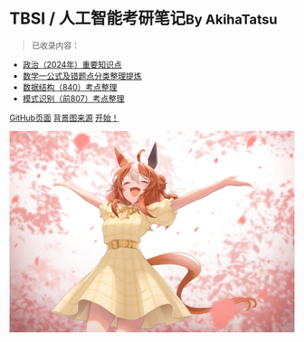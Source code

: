 # TBSI / 人工智能考研笔记<small>By AkihaTatsu</small>

> 已收录内容：

- [政治（2024年）重要知识点](Politics2024/guide.md)
- [数学一公式及错题点分类整理提炼](Mathematics/guide.md)
- [数据结构（840）考点整理](DataStructure/guide.md)
- [模式识别（前807）考点整理](PatternRecognition/guide.md)

[GitHub页面](https://github.com/AkihaTatsu/Postgraduate-Entrance-Exam)
[背景图来源](https://www.pixiv.net/artworks/106270063)
[开始！](#tbsi-人工智能考研笔记（2025）)

![](assets/bg.jpg)
